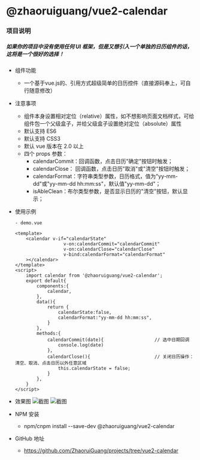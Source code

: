 # @zhaoruiguang/vue2-calendar

### 项目说明
##### 如果你的项目中没有使用任何 UI 框架，但是又想引入一个单独的日历组件的话，这将是一个很好的选择！
- 组件功能
    - 一个基于vue.js的、引用方式超级简单的日历控件（直接源码奉上，可自行随意修改）

- 注意事项
    - 组件本身设置相对定位（relative）属性，如不想影响页面文档样式，可给组件包一个父级盒子，并给父级盒子设置绝对定位（absolute）属性
    - 默认支持 ES6 
    - 默认支持 CSS3 
    - 默认 vue 版本在 2.0 以上
    - 四个 props 参数：
        - calendarCommit：回调函数，点击日历"确定"按钮时触发；
        - calendarClose： 回调函数，点击日历"取消"或"清空"按钮时触发；
        - calendarFormat：字符串类型参数，日历格式，值为"yy-mm-dd"或"yy-mm-dd hh:mm:ss"，默认值"yy-mm-dd"；
		- isAbleClean：布尔类型参数，是否显示日历的"清空"按钮，默认显示；
				

- 使用示例
    ```
    - demo.vue
    
    <template>
        <calendar v-if="calendarState" 
                      v-on:calendarCommit="calendarCommit" 
                      v-on:calendarClose="calendarClose"
                      v-bind:calendarFormat="calendarFormat"
        ></calendar>
    </template>
    <script>
        import calendar from '@zhaoruiguang/vue2-calendar';
        export default{
            components:{
                calendar,
            },
            data(){
                return {
                    calendarState:false,
                    calendarFormat:"yy-mm-dd hh:mm:ss",
                }
            },
            methods:{
                calendarCommit(date){                   // 选中日期回调
                    console.log(date)
                },
                calendarClose(){                        // 关闭日历操作：清空、取消、点击日历以外任意区域
                    this.calendarState = false;
                }
            },
        }
    </script>
    
    ```
- 效果图
![截图](https://p3.ssl.qhimg.com/t0109644c553cfa7d99.png)
![截图](https://p4.ssl.qhimg.com/t01c45cd7a65a1fb820.png)

- NPM 安装
    - npm/cnpm install --save-dev @zhaoruiguang/vue2-calendar
    
- GitHub 地址
    - https://github.com/ZhaoruiGuang/projects/tree/vue2-calendar

